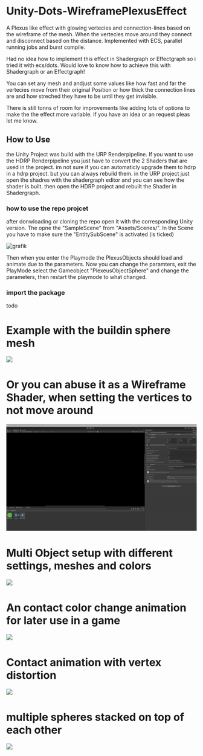 # Unity-Dots-WireframePlexusEffect
A Plexus like effect with glowing vertecies and connection-lines based on the wireframe of the mesh. When the vertecies move around they connect and disconnect based on the distance. Implemented with ECS, parallel running jobs and burst compile.

Had no idea how to implement this effect in Shadergraph or Effectgraph so i tried it with ecs/dots. Would love to know how to achieve this with Shadergraph or an Effectgraph!

You can set any mesh and andjust some values like how fast and far the vertecies move from their original Position or how thick the connection lines are and how streched they have to be until they get invisible.

There is still tonns of room for improvements like adding lots of options to make the the effect more variable. If you have an idea or an request pleas let me know.

## How to Use
the Unity Project was build with the URP Renderpipeline. If you want to use the HDRP Renderpipeline you just have to convert the 2 Shaders that are used in the project. im not sure if you can automaticly upgrade them to hdrp in a hdrp project. but you can always rebuild them. in the URP project just open the shadres with the shadergraph editor and you can see how the shader is built. then open the HDRP project and rebuilt the Shader in Shadergraph.

### how to use the repo projcet
after donwloading or cloning the repo open it with the corresponding Unity version. The opne the "SampleScene" from "Assets/Scenes/". 
In the Scene you have to make sure the "EntitySubScene" is activated (is ticked) 

![grafik](https://github.com/user-attachments/assets/200b3a8f-5acc-428c-94f6-6f722e4d659f)

Then when you enter the Playmode the PlexusObjects should load and animate due to the parameters.
Now you can change the paramters, exit the PlayMode select the Gameobject "PlexeusObjectSphere" and change the parameters, then restart the playmode to what changed.

### import the package
todo

# Example with the buildin sphere mesh

![](https://github.com/Strieglitz/Unity-Dots-WireframePlexusEffect/blob/main/effect.gif)

# Or you can abuse it as a Wireframe Shader, when setting the vertices to not move around

![](https://github.com/Strieglitz/Unity-Dots-WireframePlexusEffect/blob/main/effect2.gif)

# Multi Object setup with different settings, meshes and colors

![](https://github.com/Strieglitz/Unity-Dots-WireframePlexusEffect/blob/main/effect3.gif)

# An contact color change animation for later use in a game

![](https://github.com/Strieglitz/Unity-Dots-WireframePlexusEffect/blob/main/effect4.gif)

# Contact animation with vertex distortion

![](https://github.com/Strieglitz/Unity-Dots-WireframePlexusEffect/blob/main/effect5.gif)

# multiple spheres stacked on top of each other

![](https://github.com/Strieglitz/Unity-Dots-WireframePlexusEffect/blob/main/effect6.gif)

